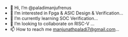 - 👋 Hi, I’m @paladimanjufrenus
- 👀 I’m interested in Fpga & ASIC Design & Verification...
- 🌱 I’m currently learning SOC Verification...
- 💞️ I’m looking to collaborate on RISC-V ...
- 📫 How to reach me manjunathpaladi7@gmail.com...

<!---
paladimanjufrenus/paladimanjufrenus is a ✨ special ✨ repository because its `README.md` (this file) appears on your GitHub profile.
You can click the Preview link to take a look at your changes.
--->

